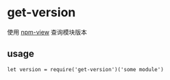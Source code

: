 # get-version
使用 [npm-view](https://docs.npmjs.com/cli/view) 查询模块版本

## usage
`let version = require('get-version')('some module')`